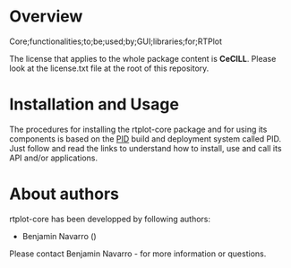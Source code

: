 
Overview
=========

Core;functionalities;to;be;used;by;GUI;libraries;for;RTPlot

The license that applies to the whole package content is **CeCILL**. Please look at the license.txt file at the root of this repository.



Installation and Usage
=======================

The procedures for installing the rtplot-core package and for using its components is based on the [PID](http://pid.lirmm.net/pid-framework/pages/install.html) build and deployment system called PID. Just follow and read the links to understand how to install, use and call its API and/or applications.

About authors
=====================

rtplot-core has been developped by following authors: 
+ Benjamin Navarro ()

Please contact Benjamin Navarro -  for more information or questions.




